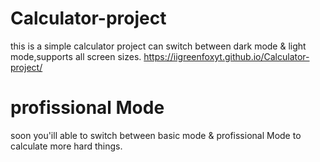 # Calculator-project
this is a simple calculator project can switch between dark mode & light mode,supports all screen sizes.
https://iigreenfoxyt.github.io/Calculator-project/

# profissional Mode

soon you'ill able to switch between basic mode & profissional Mode to calculate more hard things.
